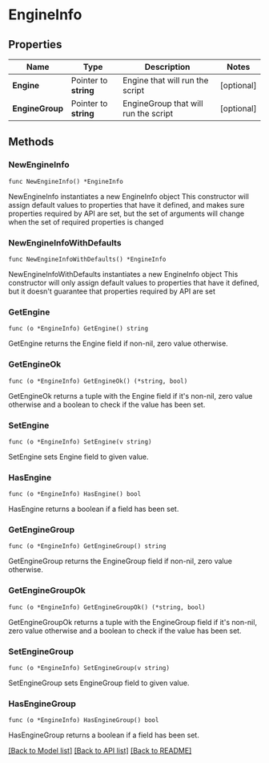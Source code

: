 # EngineInfo

## Properties

Name | Type | Description | Notes
------------ | ------------- | ------------- | -------------
**Engine** | Pointer to **string** | Engine that will run the script | [optional] 
**EngineGroup** | Pointer to **string** | EngineGroup that will run the script | [optional] 

## Methods

### NewEngineInfo

`func NewEngineInfo() *EngineInfo`

NewEngineInfo instantiates a new EngineInfo object
This constructor will assign default values to properties that have it defined,
and makes sure properties required by API are set, but the set of arguments
will change when the set of required properties is changed

### NewEngineInfoWithDefaults

`func NewEngineInfoWithDefaults() *EngineInfo`

NewEngineInfoWithDefaults instantiates a new EngineInfo object
This constructor will only assign default values to properties that have it defined,
but it doesn't guarantee that properties required by API are set

### GetEngine

`func (o *EngineInfo) GetEngine() string`

GetEngine returns the Engine field if non-nil, zero value otherwise.

### GetEngineOk

`func (o *EngineInfo) GetEngineOk() (*string, bool)`

GetEngineOk returns a tuple with the Engine field if it's non-nil, zero value otherwise
and a boolean to check if the value has been set.

### SetEngine

`func (o *EngineInfo) SetEngine(v string)`

SetEngine sets Engine field to given value.

### HasEngine

`func (o *EngineInfo) HasEngine() bool`

HasEngine returns a boolean if a field has been set.

### GetEngineGroup

`func (o *EngineInfo) GetEngineGroup() string`

GetEngineGroup returns the EngineGroup field if non-nil, zero value otherwise.

### GetEngineGroupOk

`func (o *EngineInfo) GetEngineGroupOk() (*string, bool)`

GetEngineGroupOk returns a tuple with the EngineGroup field if it's non-nil, zero value otherwise
and a boolean to check if the value has been set.

### SetEngineGroup

`func (o *EngineInfo) SetEngineGroup(v string)`

SetEngineGroup sets EngineGroup field to given value.

### HasEngineGroup

`func (o *EngineInfo) HasEngineGroup() bool`

HasEngineGroup returns a boolean if a field has been set.


[[Back to Model list]](../README.md#documentation-for-models) [[Back to API list]](../README.md#documentation-for-api-endpoints) [[Back to README]](../README.md)


